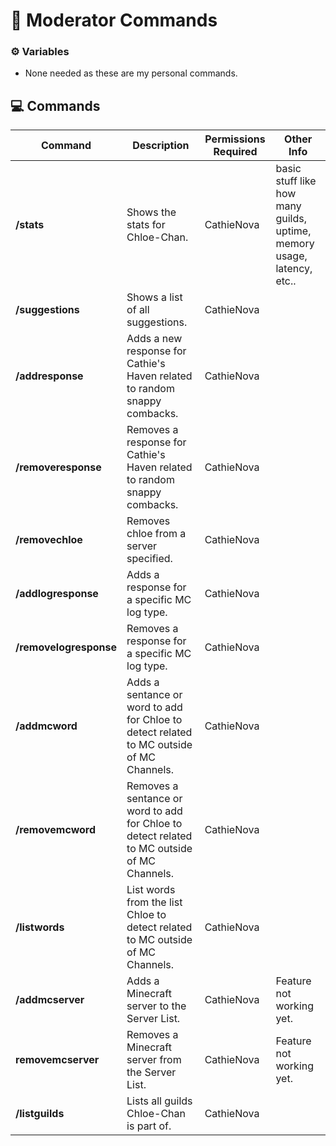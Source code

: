 # 📃 Moderator Commands

### ⚙️ Variables
- None needed as these are my personal commands.

## 💻 Commands

| Command | Description | Permissions Required | Other Info |
| ----------- | ----------- | ----------- | ----------- |
| **/stats** | Shows the stats for Chloe-Chan. | CathieNova | basic stuff like how many guilds, uptime, memory usage, latency, etc.. |
| **/suggestions** | Shows a list of all suggestions. | CathieNova |  |
| **/addresponse** | Adds a new response for Cathie's Haven related to random snappy combacks. | CathieNova |  |
| **/removeresponse** | Removes a response for Cathie's Haven related to random snappy combacks. | CathieNova |  |
| **/removechloe** | Removes chloe from a server specified. | CathieNova |  |
| **/addlogresponse** | Adds a response for a specific MC log type. | CathieNova |  |
| **/removelogresponse** | Removes a response for a specific MC log type. | CathieNova |  |
| **/addmcword** | Adds a sentance or word to add for Chloe to detect related to MC outside of MC Channels. | CathieNova |  |
| **/removemcword** | Removes a sentance or word to add for Chloe to detect related to MC outside of MC Channels. | CathieNova |  |
| **/listwords** | List words from the list Chloe to detect related to MC outside of MC Channels. | CathieNova |  |
| **/addmcserver** | Adds a Minecraft server to the Server List. | CathieNova | Feature not working yet. |
| **removemcserver** | Removes a Minecraft server from the Server List. | CathieNova | Feature not working yet. |
| **/listguilds** | Lists all guilds Chloe-Chan is part of. | CathieNova |  |